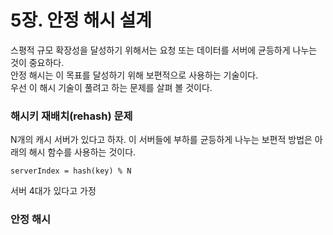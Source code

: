 # 5장. 안정 해시 설계
스평적 규모 확장성을 달성하기 위해서는 요청 또는 데이터를 서버에 균등하게 나누는 것이 중요하다.  
안정 해시는 이 목표를 달성하기 위해 보편적으로 사용하는 기술이다.  
우선 이 해시 기술이 풀려고 하는 문제를 살펴 볼 것이다.

### 해시키 재배치(rehash) 문제
N개의 캐시 서버가 있다고 하자. 이 서버들에 부하를 균등하게 나누는 보편적 방법은 아래의 해시 함수를 사용하는 것이다.
```text
serverIndex = hash(key) % N
```

서버 4대가 있다고 가정

### 안정 해시
